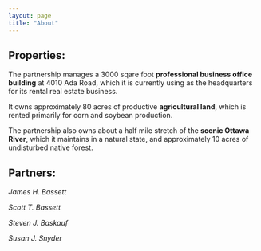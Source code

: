 ```yaml
---
layout: page
title: "About"
---
```

<h2>Properties:</h2>

The partnership manages a 3000 sqare foot <strong>professional business office building</strong> at 4010 Ada Road, which it is currently using as the headquarters for its rental real estate business.

It owns approximately 80 acres of productive <strong>agricultural land</strong>, which is rented primarily for corn and soybean production.

The partnership also owns about a half mile stretch of the <strong>scenic Ottawa River</strong>, which it maintains in a natural state, and approximately 10 acres of undisturbed native forest.

<h2>Partners:</h2>
<p>
<em>James H. Bassett</em>
</p>
<p>
<em>Scott T. Bassett</em>
</p>
<p>
<em>Steven J. Baskauf</em>
</p>
<p>
<em>Susan J. Snyder</em>
</p>

